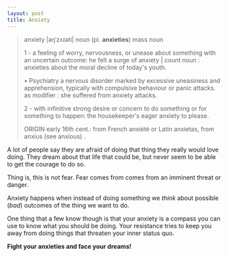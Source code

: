 ```yaml
---
layout: post
title: Anxiety
---
```


> anxiety |aŋˈzʌɪəti|
> noun (pl. **anxieties**)  mass noun 
> 
> 1 - a feeling of worry, nervousness, or unease about something with an uncertain outcome: he felt a surge of anxiety |  count noun  : anxieties about the moral decline of today's youth.
> 
> • Psychiatry a nervous disorder marked by excessive uneasiness and apprehension, typically with compulsive behaviour or panic attacks.  as modifier  : she suffered from anxiety attacks.
> 
> 2 -  with infinitive  strong desire or concern to do something or for something to happen: the housekeeper's eager anxiety to please.
> 
> ORIGIN early 16th cent.: from French anxiété or Latin anxietas, from anxius (see anxious) .

A lot of people say they are afraid of doing that thing they really would love doing. They dream about that life that could be, but never seem to be able to get the courage to do so.

Thing is, this is not fear. Fear comes from comes from an imminent threat or danger.

Anxiety happens when instead of doing something we _think_ about possible (_bad_) outcomes of the thing we want to do.

One thing that a few know though is that your anxiety is a compass you can use to know what you should be doing. Your resistance tries to keep you away from doing things that threaten your inner status quo.

**Fight your anxieties and face your dreams!**